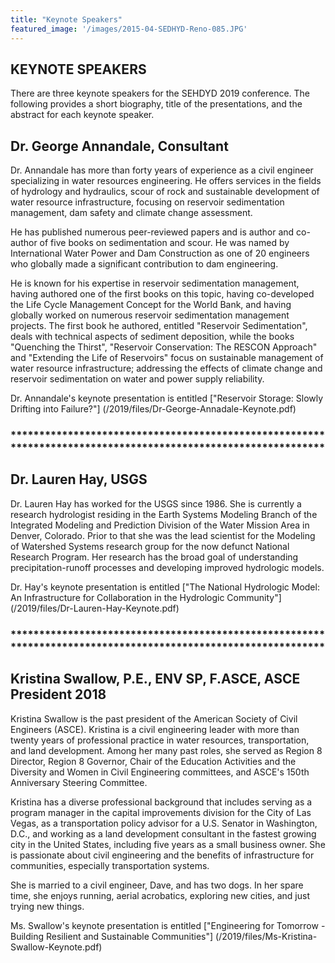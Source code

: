 ```yaml
---
title: "Keynote Speakers"
featured_image: '/images/2015-04-SEDHYD-Reno-085.JPG'
---
```

## KEYNOTE SPEAKERS

There are three keynote speakers for the SEHDYD 2019 conference. The following provides a short biography, title of the presentations, and the abstract for each keynote speaker.

## Dr. George Annandale, Consultant
Dr. Annandale has more than forty years of experience as a civil engineer specializing in water resources engineering.  He offers services in the 
fields of hydrology and hydraulics, scour of rock and sustainable development of water resource infrastructure, focusing on reservoir sedimentation 
management, dam safety and climate change assessment.

He has published numerous peer-reviewed papers and is author and co-author of five books on sedimentation and scour. He was named by International Water 
Power and Dam Construction as one of 20 engineers who globally made a significant contribution to dam engineering. 

He is known for his expertise in reservoir sedimentation management, having authored one of the first books on this topic, having co-developed the 
Life Cycle Management Concept for the World Bank, and having globally worked on numerous reservoir sedimentation management projects. The first book 
he authored, entitled "Reservoir Sedimentation", deals with technical aspects of sediment deposition, while the books "Quenching the Thirst", 
"Reservoir Conservation: The RESCON Approach" and "Extending the Life of Reservoirs" focus on sustainable management of water resource 
infrastructure; addressing the effects of climate change and reservoir sedimentation on water and power supply reliability.

Dr. Annandale's keynote presentation is entitled ["Reservoir Storage: Slowly Drifting into Failure?"] (/2019/files/Dr-George-Annadale-Keynote.pdf)
### **************************************************************************************************************

## Dr. Lauren Hay, USGS
Dr. Lauren Hay has worked for the USGS since 1986. She is currently a research hydrologist residing in the Earth Systems Modeling Branch of the 
Integrated Modeling and Prediction Division of the Water Mission Area in Denver, Colorado. Prior to that she was the lead scientist for the 
Modeling of Watershed Systems research group for the now defunct National Research Program. Her research has the broad goal of understanding 
precipitation-runoff processes and developing improved hydrologic models.

Dr. Hay's keynote presentation is entitled ["The National Hydrologic Model: An Infrastructure for Collaboration in the Hydrologic Community"] (/2019/files/Dr-Lauren-Hay-Keynote.pdf)
### **************************************************************************************************************
## Kristina Swallow, P.E., ENV SP, F.ASCE, ASCE President 2018

Kristina Swallow is the past president of the American Society of Civil Engineers (ASCE). Kristina is a civil engineering leader with more than 
twenty years of professional practice in water resources, transportation, and land development. Among her many past roles, she served as Region 8 Director, 
Region 8 Governor, Chair of the Education Activities and the Diversity and Women in Civil Engineering committees, and ASCE's 150th Anniversary Steering Committee.  

Kristina has a diverse professional background that includes serving as a program manager in the capital improvements division for the City of Las Vegas, 
as a transportation policy advisor for a U.S. Senator in Washington, D.C., and working as a land development consultant in the fastest growing city in the 
United States, including five years as a small business owner. She is passionate about civil engineering and the benefits of infrastructure for communities, 
especially transportation systems. 

She is married to a civil engineer, Dave, and has two dogs. In her spare time, she enjoys running, aerial acrobatics, exploring new cities, and just trying new things.

Ms. Swallow's keynote presentation is entitled ["Engineering for Tomorrow - Building Resilient and Sustainable Communities"] (/2019/files/Ms-Kristina-Swallow-Keynote.pdf)

